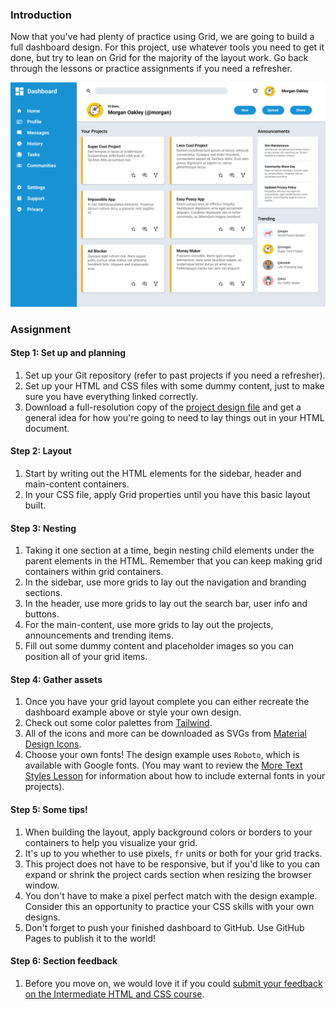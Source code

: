 ### Introduction

Now that you've had plenty of practice using Grid, we are going to build a full dashboard design. For this project, use whatever tools you need to get it done, but try to lean on Grid for the majority of the layout work. Go back through the lessons or practice assignments if you need a refresher.

![dashboard project](dashboard-project.png)

### Assignment

<div class="lesson-content__panel" markdown="1">

#### Step 1: Set up and planning

1. Set up your Git repository (refer to past projects if you need a refresher).
1. Set up your HTML and CSS files with some dummy content, just to make sure you have everything linked correctly.
1. Download a full-resolution copy of the [project design file](https://cdn.statically.io/gh/TheOdinProject/curriculum/43cc6ab69fdfbef40d431a65677d2144668930ac/intermediate_html_css/grid/project_admin_dashboard/imgs/dashboard-project.png) and get a general idea for how you're going to need to lay things out in your HTML document.

#### Step 2: Layout

1. Start by writing out the HTML elements for the sidebar, header and main-content containers.
1. In your CSS file, apply Grid properties until you have this basic layout built.

#### Step 3: Nesting

1. Taking it one section at a time, begin nesting child elements under the parent elements in the HTML. Remember that you can keep making grid containers within grid containers.
1. In the sidebar, use more grids to lay out the navigation and branding sections.
1. In the header, use more grids to lay out the search bar, user info and buttons.
1. For the main-content, use more grids to lay out the projects, announcements and trending items.
1. Fill out some dummy content and placeholder images so you can position all of your grid items.

#### Step 4: Gather assets

1. Once you have your grid layout complete you can either recreate the dashboard example above or style your own design.
1. Check out some color palettes from [Tailwind](https://tailwindcss.com/docs/customizing-colors).
1. All of the icons and more can be downloaded as SVGs from [Material Design Icons](https://pictogrammers.com/library/mdi/).
1. Choose your own fonts! The design example uses `Roboto`, which is available with Google fonts. (You may want to review the [More Text Styles Lesson](https://www.theodinproject.com/lessons/intermediate-html-and-css-more-text-styles) for information about how to include external fonts in your projects).

#### Step 5: Some tips!

1. When building the layout, apply background colors or borders to your containers to help you visualize your grid.
1. It's up to you whether to use pixels, `fr` units or both for your grid tracks.
1. This project does not have to be responsive, but if you'd like to you can expand or shrink the project cards section when resizing the browser window.
1. You don't have to make a pixel perfect match with the design example. Consider this an opportunity to practice your CSS skills with your own designs.
1. Don't forget to push your finished dashboard to GitHub. Use GitHub Pages to publish it to the world!

#### Step 6: Section feedback

1. Before you move on, we would love it if you could [submit your feedback on the Intermediate HTML and CSS course](https://docs.google.com/forms/d/e/1FAIpQLSf_hNwIjvqcPZyl9Lx41mgJNQKp04qOro03SI8ABw4Zp7U_4w/viewform?usp=sf_link).

</div>